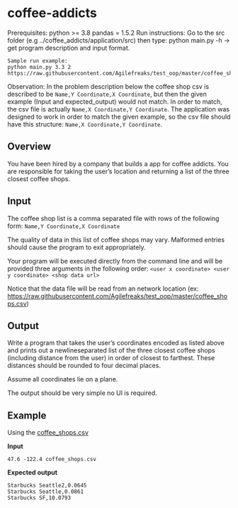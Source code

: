 # coffee-addicts

Prerequisites:
    python >= 3.8
    pandas = 1.5.2
Run instructions:
    Go to the src folder (e.g ../coffee_addicts/application/src) then type:
    python main.py -h -> get program description and input format.
    
    Sample run example:
    python main.py 3.3 2 https://raw.githubusercontent.com/Agilefreaks/test_oop/master/coffee_shops.csv

Observation: 
    In the problem description below the coffee shop csv is described to be `Name,Y Coordinate,X Coordinate`,
    but then the given example (Input and expected_output) would not match. In order to match, the csv file 
    is actually `Name,X Coordinate,Y Coordinate`. The application was designed to work in order to match the given example, so the csv file should have this structure: `Name,X Coordinate,Y Coordinate`.

## Overview

You have been hired by a company that builds a app for coffee addicts.  You are 
responsible for taking the user’s location and returning a list of the three closest coffee shops.

## Input

The coffee shop list is a comma separated file with rows of the following form:
`Name,Y Coordinate,X Coordinate`

The quality of data in this list of coffee shops may vary.  Malformed entries should cause the 
program to exit appropriately. 

Your program will be executed directly from the command line and will be provided three 
arguments in the following order:
`<user x coordinate> <user y coordinate> <shop data url>`

Notice that the data file will be read from an network location (ex: https://raw.githubusercontent.com/Agilefreaks/test_oop/master/coffee_shops.csv)

## Output

Write a program that takes the user’s coordinates encoded as listed above and prints out a 
newline­separated list of the three closest coffee shops (including distance from the user) in 
order of closest to farthest.  These distances should be rounded to four decimal places. 

Assume all coordinates lie on a plane.

The output should be very simple no UI is required.

## Example

Using the [coffee_shops.csv](coffee_shops.csv)

__Input__

`47.6 -122.4 coffee_shops.csv`

__Expected output__

```
Starbucks Seattle2,0.0645
Starbucks Seattle,0.0861
Starbucks SF,10.0793
```

